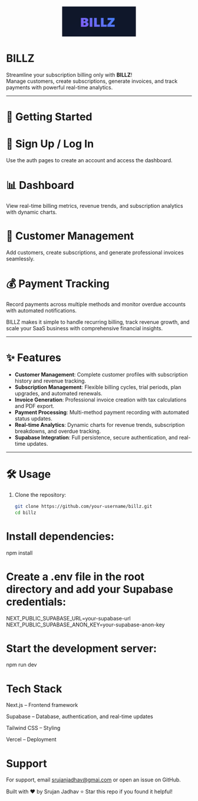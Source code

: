<p align="center">
  <img src="./billz-logo.png" alt="Billz Logo" width="200"/>
</p>

# BILLZ

Streamline your subscription billing only with **BILLZ**!  
Manage customers, create subscriptions, generate invoices, and track payments with powerful real-time analytics.

---

# 🚀 Getting Started




# 🔑 Sign Up / Log In
Use the auth pages to create an account and access the dashboard.

# 📊 Dashboard
View real-time billing metrics, revenue trends, and subscription analytics with dynamic charts.

# 👥 Customer Management
Add customers, create subscriptions, and generate professional invoices seamlessly.

# 💰 Payment Tracking
Record payments across multiple methods and monitor overdue accounts with automated notifications.

BILLZ makes it simple to handle recurring billing, track revenue growth, and scale your SaaS business with comprehensive financial insights.

---

# ✨ Features

- **Customer Management**: Complete customer profiles with subscription history and revenue tracking.  
- **Subscription Management**: Flexible billing cycles, trial periods, plan upgrades, and automated renewals.  
- **Invoice Generation**: Professional invoice creation with tax calculations and PDF export.  
- **Payment Processing**: Multi-method payment recording with automated status updates.  
- **Real-time Analytics**: Dynamic charts for revenue trends, subscription breakdowns, and overdue tracking.  
- **Supabase Integration**: Full persistence, secure authentication, and real-time updates.  

---

# 🛠 Usage

1. Clone the repository:
   ```bash
   git clone https://github.com/your-username/billz.git
   cd billz


# Install dependencies:

npm install

# Create a .env file in the root directory and add your Supabase credentials:

NEXT_PUBLIC_SUPABASE_URL=your-supabase-url
NEXT_PUBLIC_SUPABASE_ANON_KEY=your-supabase-anon-key

# Start the development server:

npm run dev

# Tech Stack

Next.js – Frontend framework

Supabase – Database, authentication, and real-time updates

Tailwind CSS – Styling

Vercel – Deployment

# Support

For support, email srujanjadhav@gmai.com or open an issue on GitHub.

Built with ❤️ by Srujan Jadhav
⭐ Star this repo if you found it helpful!
